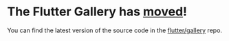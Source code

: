 # The Flutter Gallery has [moved](https://github.com/flutter/gallery/)!
You can find the latest version of the source code in the [flutter/gallery](https://github.com/flutter/gallery/) repo.
